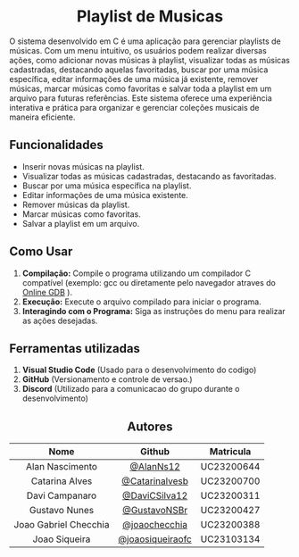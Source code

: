 <h1 align="center">Playlist de Musicas</h1>
<p>O sistema desenvolvido em C é uma aplicação para gerenciar playlists de músicas. Com um menu intuitivo, os usuários podem realizar diversas ações, como adicionar novas músicas à playlist, visualizar todas as músicas cadastradas, destacando aquelas favoritadas, buscar por uma música específica, editar informações de uma música já existente, remover músicas, marcar músicas como favoritas e salvar toda a playlist em um arquivo para futuras referências. Este sistema oferece uma experiência interativa e prática para organizar e gerenciar coleções musicais de maneira eficiente.</p>
<h2>Funcionalidades</h2>
    <ul>
        <li>Inserir novas músicas na playlist.</li>
        <li>Visualizar todas as músicas cadastradas, destacando as favoritadas.</li>
        <li>Buscar por uma música específica na playlist.</li>
        <li>Editar informações de uma música existente.</li>
        <li>Remover músicas da playlist.</li>
        <li>Marcar músicas como favoritas.</li>
        <li>Salvar a playlist em um arquivo.</li>
    </ul>
    <h2>Como Usar</h2>
    <ol>
        <li><strong>Compilação:</strong> Compile o programa utilizando um compilador C compatível (exemplo: gcc ou diretamente pelo navegador atraves do <a href="https://onlinegdb.com/fTdCHaJTyA">Online GDB</a> ).</li>
        <li><strong>Execução:</strong> Execute o arquivo compilado para iniciar o programa.</li>
        <li><strong>Interagindo com o Programa:</strong> Siga as instruções do menu para realizar as ações desejadas.</li>
    </ol>
    <h2>Ferramentas utilizadas</h2>
    <ol>
        <li><strong>Visual Studio Code</strong> (Usado para o desenvolvimento do codigo)</li>
        <li><strong>GitHub</strong> (Versionamento e controle de versao.)</li>
        <li><strong>Discord</strong> (Utilizado para a comunicacao do grupo durante o desenvolvimento)</li>
    </ol>
    
<h2 align="center">Autores</h2>
    
<table align="center">
<thead>
<tr>
<th align="center">Nome</th>
<th align="center">Github</th>
<th align="center">Matricula</th>
</tr>
</thead>
<tbody>
<tr>
<td align="center">Alan Nascimento</td>
<td align="center"><a href="https://github.com/AlanNs12">@AlanNs12</a></td>
<td align="center">UC23200644</td>
</tr>
<tr>
<td align="center">Catarina Alves</td>
<td align="center"><a href="https://github.com/Catarinalvesb">@Catarinalvesb</a></td>
<td align="center">UC23200700</td>
</tr>
<tr>
<td align="center">Davi Campanaro</td>
<td align="center"><a href="https://github.com/DaviCSilva12">@DaviCSilva12</a></td>
<td align="center">UC23200311</td>
</tr>
<tr>
<td align="center">Gustavo Nunes</td>
<td align="center"><a href="https://github.com/GustavoNSBr">@GustavoNSBr</a></td>
<td align="center">UC23200427</td>
</tr>
<tr>
<td align="center">Joao Gabriel Checchia</td>
<td align="center"><a href="https://github.com/joaochecchia">@joaochecchia</a></td>
<td align="center">UC23200388</td>
</tr>
<tr>
<td align="center">Joao Siqueira</td>
<td align="center"><a href="https://github.com/joaosiqueiraofc">@joaosiqueiraofc</a></td>
<td align="center">UC23103134</td>
</tr>
</tbody>
</table>


    
